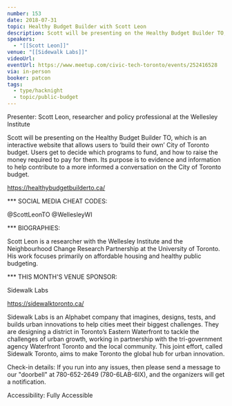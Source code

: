 ```yaml
---
number: 153
date: 2018-07-31
topic: Healthy Budget Builder with Scott Leon
description: Scott will be presenting on the Healthy Budget Builder TO, which is an interactive website that allows users to ‘build their own’ City of Toronto budget. Users get to decide which programs to fund, and how to raise the money required to pay for them. Its purpose is to evidence and information to help contribute to a more informed a conversation on the City of Toronto budget. https://healthybudgetbuilderto.ca/
speakers:
  - "[[Scott Leon]]"
venue: "[[Sidewalk Labs]]"
videoUrl: 
eventUrl: https://www.meetup.com/civic-tech-toronto/events/252416528
via: in-person
booker: patcon
tags:
  - type/hacknight
  - topic/public-budget
---
```


Presenter: Scott Leon, researcher and policy professional at the Wellesley Institute

Scott will be presenting on the Healthy Budget Builder TO, which is an interactive website that allows users to ‘build their own’ City of Toronto budget. Users get to decide which programs to fund, and how to raise the money required to pay for them. Its purpose is to evidence and information to help contribute to a more informed a conversation on the City of Toronto budget.

https://healthybudgetbuilderto.ca/

*** SOCIAL MEDIA CHEAT CODES:

@ScottLeonTO @WellesleyWI

*** BIOGRAPHIES:

Scott Leon is a researcher with the Wellesley Institute and the Neighbourhood Change Research Partnership at the University of Toronto. His work focuses primarily on affordable housing and healthy public budgeting.

*** THIS MONTH'S VENUE SPONSOR:

Sidewalk Labs

https://sidewalktoronto.ca/

Sidewalk Labs is an Alphabet company that imagines, designs, tests, and builds urban innovations to help cities meet their biggest challenges. They are designing a district in Toronto’s Eastern Waterfront to tackle the challenges of urban growth, working in partnership with the tri-government agency Waterfront Toronto and the local community. This joint effort, called Sidewalk Toronto, aims to make Toronto the global hub for urban innovation.

Check-in details: If you run into any issues, then please send a message to our "doorbell" at 780-652-2649 (780-6LAB-6IX), and the organizers will get a notification.

Accessibility: Fully Accessible